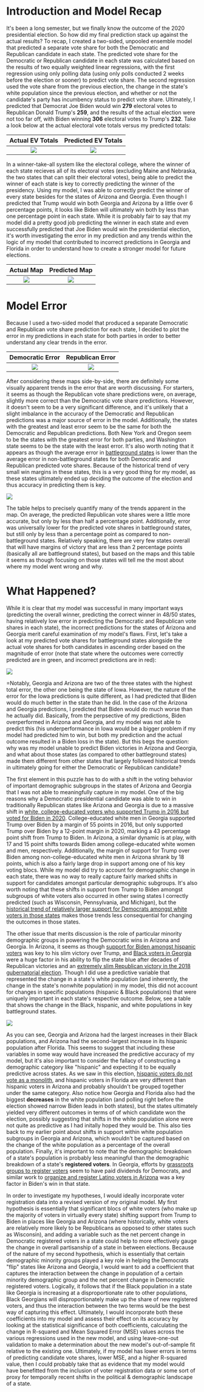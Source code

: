 # Introduction and Model Recap

It's been a long semester, but we finally know the outcome of the 2020 presidential election. So how did my final prediction stack up against the actual results? To recap, I created a two-sided, unpooled ensemble model that predicted a separate vote share for both the Democratic and Republican candidate in each state. The predicted vote share for the Democratic or Republican candidate in each state was calculated based on the results of two equally weighted linear regressions, with the first regression using only polling data (using only polls conducted 2 weeks before the election or sooner) to predict vote share. The second regression used the vote share from the previous election, the change in the state's white population since the previous election, and whether or not the candidate's party has incumbency status to predict vote share. Ultimately, I predicted that Democrat Joe Biden would win **279** electoral votes to Republican Donald Trump's **259**, and the results of the actual election were not too far off, with Biden winning **306** electoral votes to Trump's **232**. Take a look below at the actual electoral vote totals versus my predicted totals:

  Actual EV Totals         |  Predicted EV Totals
:-------------------------:|:-------------------------:
![](actual_bargraph.jpeg)  |  ![](predicted_bargraph.jpeg)

In a winner-take-all system like the electoral college, where the winner of each state recieves all of its electoral votes (excluding Maine and Nebraska, the two states that can split their electoral votes), being able to predict the winner of each state is key to correctly predicting the winner of the presidency. Using my model, I was able to correctly predict the winner of every state besides for the states of Arizona and Georgia. Even though I predicted that Trump would win both Georgia and Arizona by a little over 6 percentage points, it looks like Biden will ultimately win both by less than one percentage point in each state. While it is probably fair to say that my model did a pretty good job predicting the winner in each state and even successfully predicted that Joe Biden would win the presidential election, it's worth investigating the error in my prediction and any trends within the logic of my model that contributed to incorrect predictions in Georgia and Florida in order to understand how to create a stronger model for future elections. 

  Actual Map         |  Predicted Map
:-------------------------:|:-------------------------:
![](actual_outcome.jpeg)  |  ![](predicted_outcome.jpeg)

# Model Error 

Because I used a two-sided model that produced a separate Democratic and Republican vote share prediction for each state, I decided to plot the error in my predictions in each state for both parties in order to better understand any clear trends in the error.

  Democratic Error        |  Republican Error
:-------------------------:|:-------------------------:
![](dem_error.jpeg)  |  ![](rep_error.jpeg)

After considering these maps side-by-side, there are definitely some visually apparent trends in the error that are worth discussing. For starters, it seems as though the Republican vote share predictions were, on average, slightly more correct than the Democratic vote share predictions. However, it doesn't seem to be a very significant difference, and it's unlikely that a slight imbalance in the accuracy of the Democratic and Republican predictions was a major source of error in the model. Additionally, the states with the greatest and least error seem to be the same for both the Democratic and Republican predictions. Both New York and Oregon seem to be the states with the greatest error for both parties, and Washington state seems to be the state with the least error. It's also worth noting that it appears as though the average error in [battleground states](https://www.nytimes.com/interactive/2020/us/elections/electoral-college-battleground-states.html) is lower than the average error in non-battleground states for both Democratic and Republican predicted vote shares. Because of the historical trend of very small win margins in these states, this is a very good thing for my model, as these states ultimately ended up deciding the outcome of the election and thus accuracy in predicting them is key.


![](mean_errors.png)

The table helps to precisely quantify many of the trends apparent in the map. On average, the predicted Republican vote shares were a little more accurate, but only by less than half a percentage point. Additionally, error was universally lower for the predicted vote shares in battleground states, but still only by less than a percentage point as compared to non-battleground states. Relatively speaking, there are very few states overall that will have margins of victory that are less than 2 percentage points (basically all are battleground states), but based on the maps and this table it seems as though focusing on those states will tell me the most about where my model went wrong and why.

# What Happened? 

While it is clear that my model was successful in many important ways (predicting the overall winner, predicting the correct winner in 48/50 states, having relatively low error in predicting the Democratic and Republican vote shares in each state), the incorrect predictions for the states of Arizona and Georgia merit careful examination of my model's flaws. First, let's take a look at my predicted vote shares for battleground states alongside the actual vote shares for both candidates in ascending order based on the magnitude of error (note that state where the outcomes were correctly predicted are in green, and incorrect predictions are in red):

![](actual_predicted_margins.png)

 =Notably, Georgia and Arizona are two of the three states with the highest total error, the other one being the state of Iowa. However, the nature of the error for the Iowa predictions is quite different, as I had predicted that Biden would do much better in the state than he did. In the case of the Arizona and Georgia predictions, I predicted that Biden would do much worse than he actually did. Basically, from the perpsective of my predictions, Biden overperformed in Arizona and Georgia, and my model was not able to predict this (his underperformance in Iowa would be a bigger problem if my model had predicted him to win, but both my prediction and the actual outcome resulted in a Biden loss in the state). But this begs the question: why was my model unable to predict Biden victories in Arizona and Georgia, and what about those states (as compared to other battleground states) made them different from other states that largely followed historical trends in ultimately going for either the Democratic or Republican candidate?

The first element in this puzzle has to do with a shift in the voting behavior of important demographic subgroups in the states of Arizona and Georgia that I was not able to meaningfully capture in my model. One of the big reasons why a Democratic presidential candidate was able to win in traditionally Republican states like Arizona and Georgia is due to a massive shift in [white, college-educated voters who supported Trump in 2016 but voted for Biden in 2020](https://www.brookings.edu/research/2020-exit-polls-show-a-scrambling-of-democrats-and-republicans-traditional-bases/). College-educated white men in Georgia supported Trump over Biden by a margin of 55 points in 2016, but only supported Trump over Biden by a 12-point margin in 2020, marking a 43 percentage point shift from Trump to Biden. In Arizona, a similar dynamic is at play, with 17 and 15 point shifts towards Biden among college-educated white women and men, respectively. Additionally, the margin of support for Trump over Biden among non-college-educated white men in Arizona shrank by 18 points, which is also a fairly large drop in support among one of his key voting blocs. While my model did try to account for demographic change in each state, there was no way to really capture fairly marked shifts in support for candidates amongst particular demographic subgroups. It's also worth noting that these shifts in support from Trump to Biden amongst subgroups of white voters also occurred in other swing states I correctly predicted (such as Wisconsin, Pennsylvania, and Michigan), but the [historical trend of relatively larger support for Democrats amongst white voters in those states](https://prospect.org/power/michigan-pennsylvania-wisconsin-understanding-key-demographic-differences/) makes those trends less consequential for changing the outcomes in those states. 

The other issue that merits discussion is the role of particular minority demographic groups in powering the Democratic wins in Arizona and Georgia. In Arizona, it seems as though [support for Biden amongst hispanic voters](https://www.vox.com/21549607/latino-hispanic-vote-2020-trump-biden-arizona-florida) was key to his slim victory over Trump, and [Black voters in Georgia](https://apnews.com/article/election-2020-joe-biden-race-and-ethnicity-virus-outbreak-georgia-7a843bbce00713cfde6c3fdbc2e31eb7) were a huge factor in his ability to flip the state blue after decades of Republican victories and an [extremely slim Republican victory in the 2018 gubernatorial election](https://en.wikipedia.org/wiki/2018_Georgia_gubernatorial_election). Though I did use a predictive variable that represented the change in a state's white population (and inherently, the change in the state's nonwhite population) in my model, this did not account for changes in specific populations (hispanic & Black populations) that were uniquely important in each state's respective outcome. Below, see a table that shows the change in the Black, hispanic, and white populations in key battleground states.

![](demog_change.png)

As you can see, Georgia and Arizona had the largest increases in their Black populations, and Arizona had the second-largest increase in its hispanic population after Florida. This seems to suggest that including these variables in some way would have increased the predictive accuracy of my model, but it's also important to consider the fallacy of constructing a demographic category like "hispanic" and expecting it to be equally predictive across states. As we saw in this election, [hispanic voters do not vote as a monolith](https://www.wsj.com/articles/latino-voters-drifted-from-democrats-in-florida-and-texas-11604582691), and hispanic voters in Florida are very different than hispanic voters in Arizona and probably shouldn't be grouped together under the same category. 
Also notice how Georgia and Florida also had the biggest **decreases** in the white population (and polling right before the election showed narrow Biden leads in both states), but the states ultimately yielded very different outcomes in terms of of which candidate won the election, possibly suggesting that shifts in the white population alone were not quite as predictive as I had initally hoped they would be. This also ties back to my earlier point about shifts in support within  white population subgroups in Georgia and Arizona, which wouldn't be captured based on the change of the white population as a percentage of the overall population. Finally, it's important to note that the demographic breakdown of a state's population is probably less meaningful than the demographic breakdown of a state's **registered voters**. In Georgia, efforts by [grassroots groups to register voters](https://www.reuters.com/article/usa-election-georgia/how-stacey-abrams-paved-the-way-for-a-democratic-victory-in-new-georgia-idUSKBN27P197) seem to have paid dividends for Democrats, and similar work to [organize and register Latino voters in Arizona](https://www.theguardian.com/us-news/2020/oct/28/latino-voters-maricopa-county-phoenix-us-election) was a key factor in Biden's win in that state. 

In order to investigate my hypotheses, I would ideally incorporate voter registration data into a revised version of my original model. My first hypothesis is essentially that significant blocs of white voters (who make up the majority of voters in virtually every state) shifting support from Trump to Biden in places like Georgia and Arizona (where historically, white voters are relatively more likely to be Republicans as opposed to other states such as Wisconsin), and adding a variable such as the net percent change in Democratic registered voters in a state could help to more effectively gauge the change in overall partisanship of a state in between elections. Because of the nature of my second hypothesis, which is essentially that certain demographic minority groups played a key role in helping the Democrats "flip" states like Arizona and Georgia, I would want to add a coefficient that captures the interaction between the change in population of a certain minority demographic group and the net percent change in Democratic registered voters. Logically, it follows that if the Black population in a state like Georgia is increasing at a disproportionate rate to other populations, Black Georgians will disproportionately make up the share of new registered voters, and thus the interaction between the two terms would be the best way of capturing this effect. Ultimately, I would incorporate both these coefficients into my model and assess their effect on its accuracy by looking at the statistical significance of both coefficients, calculating the change in R-squared and Mean Squared Error (MSE) values across the various regressions used in the new model, and using leave-one-out validation to make a determination about the new model's out-of-sample fit relative to the existing one. Ultimately, if my model has lower errors in terms of predicting candidate vote shares, lower MSE, and a higher R-squared value, then I could probably take that as evidence that my model would have benefitted from the inclusion of voter registration data or some sort of proxy for temporally recent shifts in the political & demographic landscape of a state. 

# 

